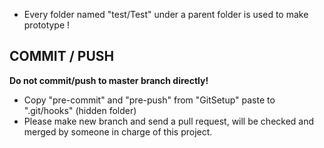 - Every folder named "test/Test" under a parent folder is used to make prototype !<br>

## COMMIT / PUSH
**Do not commit/push to master branch directly!**<br>
- Copy "pre-commit" and "pre-push" from "GitSetup" paste to ".git/hooks" (hidden folder)<br>
- Please make new branch and send a pull request, will be checked and merged by someone in charge of this project.
